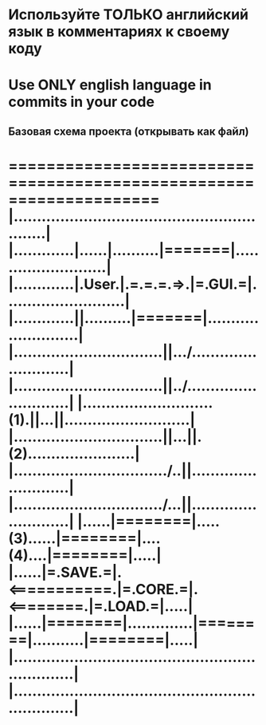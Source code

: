# Используйте ТОЛЬКО английский язык в комментариях к своему коду
# Use ONLY english language in commits in your code
## Базовая схема проекта (открывать как файл)
====================================================================
|..............______..............................................|
|.............|......|..........|=======|..........................|
|.............|.User.|.=.=.=.=>.|=.GUI.=|..........................|
|.............|______|..........|=======|..........................|
|................................||.../\...........................|
|................................||../..\..........................|
|............................(1).||...||...........................|
|................................||...||.(2).......................|
|...............................\../..||...........................|
|................................\/...||...........................|
|......|========|.....(3)......|========|....(4)....|========|.....|
|......|=.SAVE.=|.<===========.|=.CORE.=|.<========.|=.LOAD.=|.....|
|......|========|..............|========|...........|========|.....|
|..................................................................|
|..................................................................|
====================================================================
